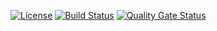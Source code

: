 [![License](http://img.shields.io/:license-gpl3-blue.svg)](http://www.gnu.org/licenses/gpl-3.0.html)
[![Build Status](https://travis-ci.org/dperezcabrera/kutrebank.svg?branch=master)](https://travis-ci.org/dperezcabrera/kutrebank)
[![Quality Gate Status](https://sonarcloud.io/api/project_badges/measure?project=com.github.dperezcabrera%3Akutrebank&metric=alert_status)](https://sonarcloud.io/dashboard?id=com.github.dperezcabrera%3Akutrebank)
